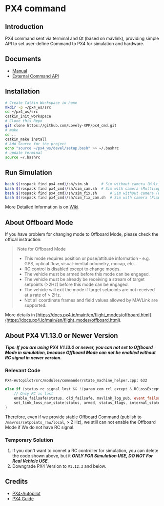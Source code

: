 # PX4 command

## Introduction
PX4 command sent via terminal and Qt (based on mavlink), providing simple API to set user-define Command to PX4 for simulation and hardware.

## Documents
- [Manual](./docs/Manual.md)
- [External Command API](./docs/External_Command_doc.md)

## Installation
```bash
# Create Catkin Workspace in home
mkdir -p ~/px4_ws/src 
cd ~/px4_ws/src
catkin_init_workspace
# Clone this Repo
git clone https://github.com/Lovely-XPP/px4_cmd.git
# make
cd ..
catkin_make install
# Add Source for the project
echo "source ~/px4_ws/devel/setup.bash" >> ~/.bashrc
# update terminal
source ~/.bashrc
```

## Run Simulation
```bash
bash $(rospack find px4_cmd)/sh/sim.sh      # Sim without camera (Multicopter)
bash $(rospack find px4_cmd)/sh/sim_cam.sh  # Sim with camera (Multicopter)
bash $(rospack find px4_cmd)/sh/sim_fix.sh      # Sim without camera (Fixwing)
bash $(rospack find px4_cmd)/sh/sim_fix_cam.sh  # Sim with camera (Fixwing)
```
More Detailed Information is on [Wiki](https://github.com/Lovely-XPP/PX4_cmd/wiki/Simulation-Usage).




## About Offboard Mode
If you have problem for changing mode to Offboard Mode, please check the offical instruction:

> Note for Offboard Mode
> - This mode requires position or pose/attitude information - e.g. GPS, optical flow, visual-inertial odometry, mocap, etc.
> - RC control is disabled except to change modes.
> - The vehicle must be armed before this mode can be engaged.
> - The vehicle must be already be receiving a stream of target setpoints (>2Hz) before this mode can be engaged.
> - The vehicle will exit the mode if target setpoints are not received at a rate of > 2Hz.
> - Not all coordinate frames and field values allowed by MAVLink are supported.

More details in [https://docs.px4.io/main/en/flight_modes/offboard.html](https://docs.px4.io/main/en/flight_modes/offboard.html).

## About PX4 V1.13.0 or Newer Version

***Tips: If you are using PX4 V1.13.0 or newer, you can not set to Offboard Mode in simulation, because Offboard Mode can not be enabled without RC signal in newer version.***

### Relevant Code
`PX4-Autopilot/src/modules/commander/state_machine_helper.cpp: 632`

```cpp
else if (status.rc_signal_lost && !(param_com_rcl_except & RCLossExceptionBits::RCL_EXCEPT_OFFBOARD)) {
    // Only RC is lost
    enable_failsafe(status, old_failsafe, mavlink_log_pub, event_failsafe_reason_t::no_rc);
    set_link_loss_nav_state(status, armed, status_flags, internal_state, rc_loss_act, param_com_rcl_act_t);
}
```

Therefore, even if we provide stable Offboard Command (publish to `/mavros/setpoints_raw/local`, > 2 Hz), we still can not enable the Offboard Mode if We do not have RC signal.

### Temporary Solution
1. If you don't want to connet a RC controller for simulation, you can delete the code shown above, but it ***ONLY FOR Simulation USE, DO NOT For Real Vehicle USE.***
2. Downgrade PX4 Version to `V1.12.3` and below.

## Credits
- [PX4-Autopilot](https://github.com/PX4/PX4-Autopilot)
- [PX4 Guide](https://docs.px4.io/main)
